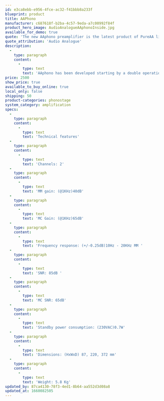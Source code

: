 ```yaml
---
id: e3ca8ebb-e956-4fce-ac32-f41bbb8a233f
blueprint: product
title: AAPhono
manufacturer: c687618f-b2ba-4c57-9eda-a7c00992f84f
product_hero_image: AudioAnalogueAAphonoInside.jpg
available_for_demo: true
quote: 'The new AAphono preamplifier is the latest product of PureAA line. Just like the AAcento amplifier, it is a product that perfectly fits in the Audio Analogue philosophy: simple design, highest level sound performances, great care for the finish and for the materials and parts selection, together with a remarkable ease of use'
quote_attribution: 'Audio Analogue'
description:
  -
    type: paragraph
    content:
      -
        type: text
        text: 'AAphono has been developed starting by a double operational amplifier configuration that permits to share the total gain between the two amplifiers having in this way a more precise RIAA response. A big effort was made to obtain a good result in this parameter using high quality and low tolerance components used in parallel configuration in order to uniform errors. In order to cancel eventual LP''s fluctuations a subsonic filter has been added between first and second amplifiers to avoid that strong low frequency oscillations would saturate the gain stages. The circuit design has been completed with an offset recover in the last stage and multiple filters in the power supply stage. There are three different toroidal transfomers to supply digital section and left and right analog sections, keeping ground connections separated. All passive components have been carefully selected. Capacitors used for RIAA curve equalization are all plastic film with low tolerance. AAphono is very versatile and simple to use. For MM cartridges it is possible to set the input''s capacitance and resistance, while for MC cartridges, it is possible to set input''s resistance. These regulations can be easily done simply pushing the corresponding buttons under the unit, just behind the front panel, without removing anything or without using many different switches. The selected configuration will remain settled also when the unit will be switched off or disconnected by the power network.'
price: 2500
show_price: true
available_to_buy_online: true
local_only: false
shipping: 50
product-categories: phonostage
system_category: amplification
specs:
  -
    type: paragraph
    content:
      -
        type: text
        text: 'Technical features'
  -
    type: paragraph
    content:
      -
        type: text
        text: 'Channels: 2'
  -
    type: paragraph
    content:
      -
        type: text
        text: 'MM gain: (@1KHz)40dB'
  -
    type: paragraph
    content:
      -
        type: text
        text: 'MC Gain: (@1KHz)65dB'
  -
    type: paragraph
    content:
      -
        type: text
        text: 'Frequency response: (+/-0.25dB)10Hz - 20KHz MM '
  -
    type: paragraph
    content:
      -
        type: text
        text: 'SNR: 85dB '
  -
    type: paragraph
    content:
      -
        type: text
        text: 'MC SNR: 65dB'
  -
    type: paragraph
    content:
      -
        type: text
        text: 'Standby power consumption: (230VAC)0.7W'
  -
    type: paragraph
    content:
      -
        type: text
        text: 'Dimensions: (HxWxD) 87, 220, 372 mm'
  -
    type: paragraph
    content:
      -
        type: text
        text: 'Weight: 5.8 Kg'
updated_by: 87ca4130-78f3-4ed1-8b64-aa552d3d08a8
updated_at: 1660082505
---
```


